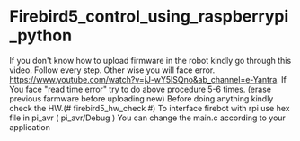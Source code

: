 # Firebird5_control_using_raspberrypi_python
If you don't know how to upload firmware in the robot kindly go through this video.
Follow every step. Other wise you will face error.
https://www.youtube.com/watch?v=jJ-wY5lSQno&ab_channel=e-Yantra.
If You face "read time error" try to do above procedure 5-6 times. (erase previous farmware before uploading new)
Before doing anything kindly check the HW.(# firebird5_hw_check #)
To interface firebot with rpi use hex file in pi_avr ( pi_avr/Debug ) 
You can change the main.c according to your application
